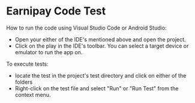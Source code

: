 # Earnipay Code Test

How to run the code using Visual Studio Code or Android Studio: 
- Open your either of the IDE's mentioned above and open the project.
- Click on the play in the IDE's toolbar. You can select a target device or emulator to run the app on.

To execute tests:
- locate the test in the project's test directory and click on either of the folders
- Right-click on the test file and select "Run" or "Run Test" from the context menu. 
